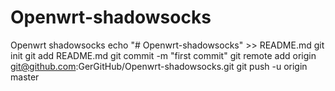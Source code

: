 # Openwrt-shadowsocks
Openwrt shadowsocks
echo "# Openwrt-shadowsocks" >> README.md
git init
git add README.md
git commit -m "first commit"
git remote add origin git@github.com:GerGitHub/Openwrt-shadowsocks.git
git push -u origin master
